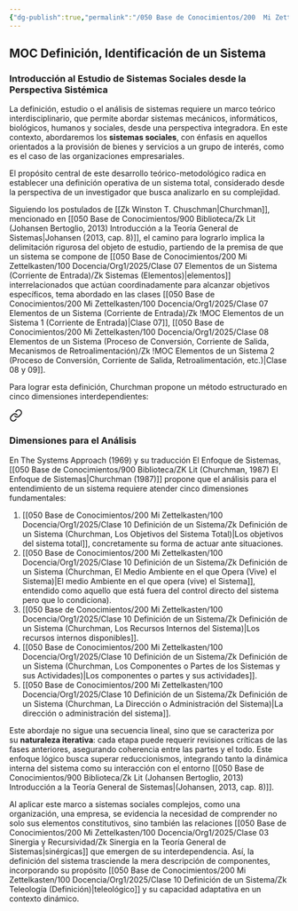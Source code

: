 ```yaml
---
{"dg-publish":true,"permalink":"/050 Base de Conocimientos/200  Mi Zettelkasten/100 Docencia/Org1/2025/Clase 10 Definición de un Sistema/Zk !MOC Definición, Identificación de un Sistema/","tags":["moc","sistema"]}
---
```


## MOC Definición, Identificación de un Sistema

### Introducción al Estudio de Sistemas Sociales desde la Perspectiva Sistémica

La definición, estudio o el análisis de sistemas requiere un marco teórico interdisciplinario, que permite abordar  sistemas mecánicos, informáticos, biológicos, humanos y sociales, desde una perspectiva integradora. En este contexto, abordaremos los **sistemas sociales**, con énfasis en aquellos orientados a la provisión de bienes y servicios a un grupo de interés, como es el caso de las organizaciones empresariales.

El propósito central de este desarrollo teórico-metodológico radica en establecer una definición operativa de un sistema total, considerado desde la perspectiva de un investigador que busca analizarlo en su complejidad. 

Siguiendo los postulados de [[Zk Winston T. Chuschman\|Churchman]], mencionado en [[050 Base de Conocimientos/900 Biblioteca/Zk Lit (Johansen Bertoglio, 2013) Introducción a la Teoría General de Sistemas\|Johansen (2013, cap. 8)]], el camino para lograrlo implica la delimitación rigurosa del objeto de estudio, partiendo de la premisa de que un sistema se compone de [[050 Base de Conocimientos/200  Mi Zettelkasten/100 Docencia/Org1/2025/Clase 07 Elementos de un Sistema (Corriente de Entrada)/Zk Sistemas (Elementos)\|elementos]] interrelacionados que actúan coordinadamente para alcanzar objetivos específicos, tema abordado en las clases [[050 Base de Conocimientos/200  Mi Zettelkasten/100 Docencia/Org1/2025/Clase 07 Elementos de un Sistema (Corriente de Entrada)/Zk !MOC Elementos de un Sistema 1 (Corriente de Entrada)\|Clase 07]],  [[050 Base de Conocimientos/200  Mi Zettelkasten/100 Docencia/Org1/2025/Clase 08 Elementos de un Sistema (Proceso de Conversión, Corriente de Salida, Mecanismos de Retroalimentación)/Zk !MOC Elementos de un Sistema 2 (Proceso de Conversión, Corriente de Salida, Retroalimentación, etc.)\|Clase 08 y 09]].

Para lograr esta definición, Churchman propone un método estructurado en cinco dimensiones interdependientes:


<div class="transclusion internal-embed is-loaded"><a class="markdown-embed-link" href="/050 Base de Conocimientos/200  Mi Zettelkasten/100 Docencia/Org1/2025/Clase 10 Definición de un Sistema/Zk Definición de un Sistema (Churchman)/#dimensiones-para-el-analisis" aria-label="Open link"><svg xmlns="http://www.w3.org/2000/svg" width="24" height="24" viewBox="0 0 24 24" fill="none" stroke="currentColor" stroke-width="2" stroke-linecap="round" stroke-linejoin="round" class="svg-icon lucide-link"><path d="M10 13a5 5 0 0 0 7.54.54l3-3a5 5 0 0 0-7.07-7.07l-1.72 1.71"></path><path d="M14 11a5 5 0 0 0-7.54-.54l-3 3a5 5 0 0 0 7.07 7.07l1.71-1.71"></path></svg></a><div class="markdown-embed">



### Dimensiones para el Análisis

En The Systems Approach (1969) y su traducción El Enfoque de Sistemas, [[050 Base de Conocimientos/900 Biblioteca/ZK Lit (Churchman, 1987) El Enfoque de Sistemas\|Churchman (1987)]] propone que el análisis para el entendimiento de un sistema requiere atender cinco dimensiones fundamentales:

1. [[050 Base de Conocimientos/200  Mi Zettelkasten/100 Docencia/Org1/2025/Clase 10 Definición de un Sistema/Zk Definición de un Sistema (Churchman, Los Objetivos del Sistema Total)\|Los objetivos del sistema total]], concretamente su forma de actuar ante situaciones.
2. [[050 Base de Conocimientos/200  Mi Zettelkasten/100 Docencia/Org1/2025/Clase 10 Definición de un Sistema/Zk Definición de un Sistema (Churchman, El Medio Ambiente en el que Opera (Vive) el Sistema)\|El medio Ambiente en el que opera (vive) el Sistema]], entendido como aquello que está fuera del control directo del sistema pero que lo condiciona).
3. [[050 Base de Conocimientos/200  Mi Zettelkasten/100 Docencia/Org1/2025/Clase 10 Definición de un Sistema/Zk Definición de un Sistema (Churchman, Los Recursos Internos del Sistema)\|Los recursos internos disponibles]].
4. [[050 Base de Conocimientos/200  Mi Zettelkasten/100 Docencia/Org1/2025/Clase 10 Definición de un Sistema/Zk Definición de un Sistema (Churchman, Los Componentes o Partes de los Sistemas y sus Actividades)\|Los componentes o partes y sus actividades]].
5. [[050 Base de Conocimientos/200  Mi Zettelkasten/100 Docencia/Org1/2025/Clase 10 Definición de un Sistema/Zk Definición de un Sistema (Churchman, La Dirección o Administración del Sistema)\|La dirección o administración del sistema]].


</div></div>


Este abordaje no sigue una secuencia lineal, sino que se caracteriza por su **naturaleza iterativa**: cada etapa puede requerir revisiones críticas de las fases anteriores, asegurando coherencia entre las partes y el todo. Este enfoque lógico busca superar reduccionismos, integrando tanto la dinámica interna del sistema como su interacción con el entorno [[050 Base de Conocimientos/900 Biblioteca/Zk Lit (Johansen Bertoglio, 2013) Introducción a la Teoría General de Sistemas\|(Johansen, 2013, cap. 8)]].

Al aplicar este marco a sistemas sociales complejos, como una organización, una empresa, se evidencia la necesidad de comprender no solo sus elementos constitutivos, sino también las relaciones [[050 Base de Conocimientos/200  Mi Zettelkasten/100 Docencia/Org1/2025/Clase 03 Sinergia y Recursividad/Zk Sinergia en la Teoría General de Sistemas\|sinérgicas]] que emergen de su interdependencia. Así, la definición del sistema trasciende la mera descripción de componentes, incorporando su propósito [[050 Base de Conocimientos/200  Mi Zettelkasten/100 Docencia/Org1/2025/Clase 10 Definición de un Sistema/Zk Teleología (Definición)\|teleológico]] y su capacidad adaptativa en un contexto dinámico.




